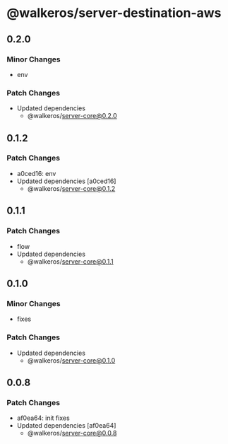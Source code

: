 # @walkeros/server-destination-aws

## 0.2.0

### Minor Changes

- env

### Patch Changes

- Updated dependencies
  - @walkeros/server-core@0.2.0

## 0.1.2

### Patch Changes

- a0ced16: env
- Updated dependencies [a0ced16]
  - @walkeros/server-core@0.1.2

## 0.1.1

### Patch Changes

- flow
- Updated dependencies
  - @walkeros/server-core@0.1.1

## 0.1.0

### Minor Changes

- fixes

### Patch Changes

- Updated dependencies
  - @walkeros/server-core@0.1.0

## 0.0.8

### Patch Changes

- af0ea64: init fixes
- Updated dependencies [af0ea64]
  - @walkeros/server-core@0.0.8
